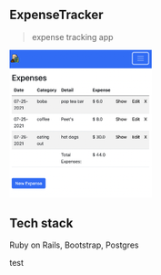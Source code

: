 ## ExpenseTracker

> expense tracking app

[<img src='./scrn3.png' width='250'>](https://expensetracker2.herokuapp.com/)

## Tech stack

Ruby on Rails, Bootstrap, Postgres












test
